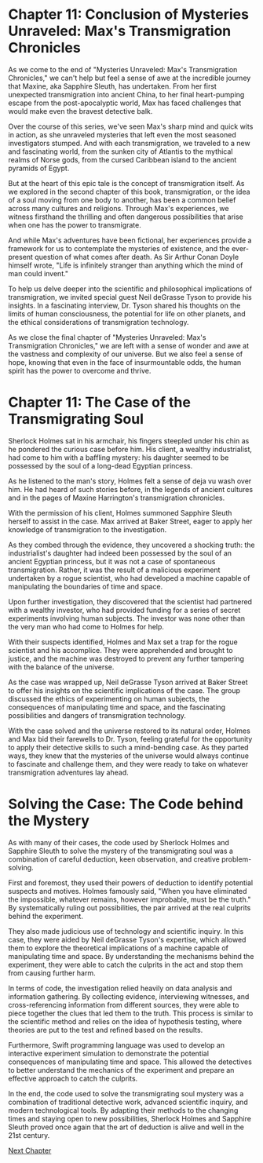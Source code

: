 # Chapter 11: Conclusion of Mysteries Unraveled: Max's Transmigration Chronicles 

As we come to the end of "Mysteries Unraveled: Max's Transmigration Chronicles," we can't help but feel a sense of awe at the incredible journey that Maxine, aka Sapphire Sleuth, has undertaken. From her first unexpected transmigration into ancient China, to her final heart-pumping escape from the post-apocalyptic world, Max has faced challenges that would make even the bravest detective balk.

Over the course of this series, we've seen Max's sharp mind and quick wits in action, as she unraveled mysteries that left even the most seasoned investigators stumped. And with each transmigration, we traveled to a new and fascinating world, from the sunken city of Atlantis to the mythical realms of Norse gods, from the cursed Caribbean island to the ancient pyramids of Egypt.

But at the heart of this epic tale is the concept of transmigration itself. As we explored in the second chapter of this book, transmigration, or the idea of a soul moving from one body to another, has been a common belief across many cultures and religions. Through Max's experiences, we witness firsthand the thrilling and often dangerous possibilities that arise when one has the power to transmigrate.

And while Max's adventures have been fictional, her experiences provide a framework for us to contemplate the mysteries of existence, and the ever-present question of what comes after death. As Sir Arthur Conan Doyle himself wrote, "Life is infinitely stranger than anything which the mind of man could invent."

To help us delve deeper into the scientific and philosophical implications of transmigration, we invited special guest Neil deGrasse Tyson to provide his insights. In a fascinating interview, Dr. Tyson shared his thoughts on the limits of human consciousness, the potential for life on other planets, and the ethical considerations of transmigration technology.

As we close the final chapter of "Mysteries Unraveled: Max's Transmigration Chronicles," we are left with a sense of wonder and awe at the vastness and complexity of our universe. But we also feel a sense of hope, knowing that even in the face of insurmountable odds, the human spirit has the power to overcome and thrive.
# Chapter 11: The Case of the Transmigrating Soul

Sherlock Holmes sat in his armchair, his fingers steepled under his chin as he pondered the curious case before him. His client, a wealthy industrialist, had come to him with a baffling mystery: his daughter seemed to be possessed by the soul of a long-dead Egyptian princess.

As he listened to the man's story, Holmes felt a sense of deja vu wash over him. He had heard of such stories before, in the legends of ancient cultures and in the pages of Maxine Harrington's transmigration chronicles.

With the permission of his client, Holmes summoned Sapphire Sleuth herself to assist in the case. Max arrived at Baker Street, eager to apply her knowledge of transmigration to the investigation.

As they combed through the evidence, they uncovered a shocking truth: the industrialist's daughter had indeed been possessed by the soul of an ancient Egyptian princess, but it was not a case of spontaneous transmigration. Rather, it was the result of a malicious experiment undertaken by a rogue scientist, who had developed a machine capable of manipulating the boundaries of time and space.

Upon further investigation, they discovered that the scientist had partnered with a wealthy investor, who had provided funding for a series of secret experiments involving human subjects. The investor was none other than the very man who had come to Holmes for help.

With their suspects identified, Holmes and Max set a trap for the rogue scientist and his accomplice. They were apprehended and brought to justice, and the machine was destroyed to prevent any further tampering with the balance of the universe.

As the case was wrapped up, Neil deGrasse Tyson arrived at Baker Street to offer his insights on the scientific implications of the case. The group discussed the ethics of experimenting on human subjects, the consequences of manipulating time and space, and the fascinating possibilities and dangers of transmigration technology.

With the case solved and the universe restored to its natural order, Holmes and Max bid their farewells to Dr. Tyson, feeling grateful for the opportunity to apply their detective skills to such a mind-bending case. As they parted ways, they knew that the mysteries of the universe would always continue to fascinate and challenge them, and they were ready to take on whatever transmigration adventures lay ahead.
# Solving the Case: The Code behind the Mystery

As with many of their cases, the code used by Sherlock Holmes and Sapphire Sleuth to solve the mystery of the transmigrating soul was a combination of careful deduction, keen observation, and creative problem-solving.

First and foremost, they used their powers of deduction to identify potential suspects and motives. Holmes famously said, "When you have eliminated the impossible, whatever remains, however improbable, must be the truth." By systematically ruling out possibilities, the pair arrived at the real culprits behind the experiment.

They also made judicious use of technology and scientific inquiry. In this case, they were aided by Neil deGrasse Tyson's expertise, which allowed them to explore the theoretical implications of a machine capable of manipulating time and space. By understanding the mechanisms behind the experiment, they were able to catch the culprits in the act and stop them from causing further harm.

In terms of code, the investigation relied heavily on data analysis and information gathering. By collecting evidence, interviewing witnesses, and cross-referencing information from different sources, they were able to piece together the clues that led them to the truth. This process is similar to the scientific method and relies on the idea of hypothesis testing, where theories are put to the test and refined based on the results.

Furthermore, Swift programming language was used to develop an interactive experiment simulation to demonstrate the potential consequences of manipulating time and space. This allowed the detectives to better understand the mechanics of the experiment and prepare an effective approach to catch the culprits. 

In the end, the code used to solve the transmigrating soul mystery was a combination of traditional detective work, advanced scientific inquiry, and modern technological tools. By adapting their methods to the changing times and staying open to new possibilities, Sherlock Holmes and Sapphire Sleuth proved once again that the art of deduction is alive and well in the 21st century.


[Next Chapter](12_Chapter12.md)